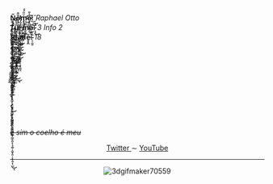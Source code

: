 <article>
  <p>
    <b>N̴̩̣̥̋ǫ̵̡̛͕̖̩͈̆͒m̴̡̨̛͇̹̥̮͛̈̈́́ẹ̴̟̻̬̗̰̘͊̇̎͜:̸́͂͑͜</b> <i>Raphael Otto</i> <br>
    <b>T̸̨͍̭̥̪͗̐̚͠ͅȕ̸̮̳̙͚̀̀̓͑͘r̵̻̺̟̐̌̓̎̽m̵͍͎̤͆̏͝a̵̝̺̮͘͠͠:̷͙̝̄̉͜</b> <i>3 Info 2</i> <br>
    <b>Ï̴̬̥͋͠d̶̳͌̓̀a̵̫̘̫̺͋͑̕d̴͕͆̚e̵͍̥̭̋:̴͔̠̱͍̄</b> <i>18</i> <br>
    <b>.̷̢̩̙͙̮̭͙̐͠ͅͅ.̶̘̆̇̈̆̾̈́ͅ.̴̧̛͚̼̐̄͌.̷̢̳̫͔̟̬̱̗͒̊̏͠͝.̸̖̆̉̆̊́͝͝.̴̛̬̅͐͂͛̿̈́͋̕</b> <br>
    <b>.̷͕͗̈́̂̐̑̅̕͠.̸̨̘̏̂̒̊͗.̵̗̝̱̞̮̓̓.̷̫͔̥̄͗͑͐́̌.̸̨͈̝͉̥̼͚̘̽̌̽́̾̂͝</b> <br>
    <b>.̶̧̜͉͖͍̲̤́͜.̴̡͖̹̖̮̠̱̫̝̂̀̌̔͐̍͑̈́̚͝.̸̟̖̰̩̺̥͊͋͑̋͜͜ͅ.̶̨͉̙̋̈͛̔̇͝͠</b> <br>
    <b>.̸̺̲͕̲̞͉̤͈̥̐͐̿̅̐͛͑̏̃͘.̵̯͙͈̗̣̰̈̈́.̵̘̦̫̠͒̾̈́̊̎̚͘͘͝</b> <br>
    <b>.̵͇͈͕̪̪̦̏̌̎̉̇̀͝.̸͉̟̐̐̑</b> <br>
    <b>.̶̨̛͈̲̦͕̼̤͈̼̽͆̀̌̋̈̈̇́̏͒̋͌̈̀̈̊̃̏̀͋̽̀̔͗̈̽́͌̏̆́̒͘͘͜͠</b> <br>
    <b>.̷̨̡̨͖̮̥͈͚̮̮͉̯̼͚̗̺̱̫̲̟͇͓͈̞͕̘̭͕̝̮̟͍͎͓͎̱̣͎̺͑͐̓̓̇̄̒͗̋̔͊͗͗̉̈́́͂̌̔̏͊͜͝͠͠͝ͅ</b> <br>
    <b>.̵̨̗̺̤͖̄ͅ</b> <br>
    <b>.̵̨̗̺̤͖̄ͅ</b> <br>
    <del><i>e sim o coelho é meu</i></del>
  </p>
  <p align="center">
    <a href="https://twitter.com/Raphis_____"> Twitter </a>
     ∼
    <a href="https://www.youtube.com/channel/UCRiaivH1MtlQhBzdoqcleJw"> YouTube </a>
  </p>
<hr>
 <div align="center">
   
  ![3dgifmaker70559](https://user-images.githubusercontent.com/101464708/183543934-44ea38f9-9f08-4c75-b7e5-bc507f318e33.gif)
  
 </div>
</article>
  
